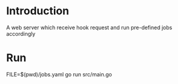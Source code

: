 # Introduction
A web server which receive hook request and run pre-defined jobs accordingly

# Run
FILE=$(pwd)/jobs.yaml go run src/main.go
